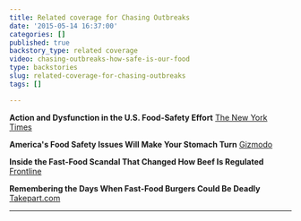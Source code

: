 ```yaml
---
title: Related coverage for Chasing Outbreaks
date: '2015-05-14 16:37:00'
categories: []
published: true
backstory_type: related coverage
video: chasing-outbreaks-how-safe-is-our-food
type: backstories
slug: related-coverage-for-chasing-outbreaks
tags: []

---
```

**Action and Dysfunction in the U.S. Food-Safety Effort**
[The New York Times](http://www.nytimes.com/2015/05/11/us/action-and-dysfunction-in-the-us-food-safety-effort.html)

**America's Food Safety Issues Will Make Your Stomach Turn**
[Gizmodo](http://gizmodo.com/americas-horrible-food-safety-system-will-make-your-sto-1703729069)

**Inside the Fast-Food Scandal That Changed How Beef Is Regulated**
[Frontline](http://www.pbs.org/wgbh/pages/frontline/health-science-technology/trouble-with-chicken/inside-the-fast-food-scandal-that-changed-how-beef-is-regulated/)

**Remembering the Days When Fast-Food Burgers Could Be Deadly**
[Takepart.com](http://www.takepart.com/article/2015/05/11/jack-box-e-coli)

---
